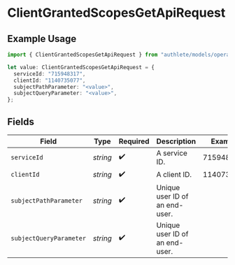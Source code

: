 # ClientGrantedScopesGetApiRequest

## Example Usage

```typescript
import { ClientGrantedScopesGetApiRequest } from "authlete/models/operations";

let value: ClientGrantedScopesGetApiRequest = {
  serviceId: "715948317",
  clientId: "1140735077",
  subjectPathParameter: "<value>",
  subjectQueryParameter: "<value>",
};
```

## Fields

| Field                           | Type                            | Required                        | Description                     | Example                         |
| ------------------------------- | ------------------------------- | ------------------------------- | ------------------------------- | ------------------------------- |
| `serviceId`                     | *string*                        | :heavy_check_mark:              | A service ID.                   | 715948317                       |
| `clientId`                      | *string*                        | :heavy_check_mark:              | A client ID.<br/>               | 1140735077                      |
| `subjectPathParameter`          | *string*                        | :heavy_check_mark:              | Unique user ID of an end-user.<br/> |                                 |
| `subjectQueryParameter`         | *string*                        | :heavy_check_mark:              | Unique user ID of an end-user.<br/> |                                 |